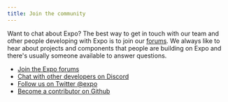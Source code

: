 ```yaml
---
title: Join the community
---
```


Want to chat about Expo? The best way to get in touch with our team and other people developing with Expo is to join our [forums](http://forums.expo.io/). We always like to hear about projects and components that people are building on Expo and there's usually someone available to answer questions.

- [Join the Expo forums](http://forums.expo.io/)
- [Chat with other developers on Discord](https://discord.gg/DrhWfCZ4)
- [Follow us on Twitter @expo](https://twitter.com/expo)
- [Become a contributor on Github](https://github.com/expo)
